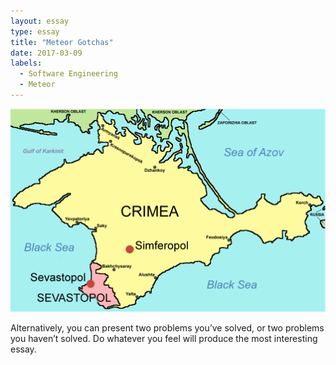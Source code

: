 ```yaml
---
layout: essay
type: essay
title: "Meteor Gotchas"
date: 2017-03-09
labels:
  - Software Engineering
  - Meteor
---
```


<img class="ui medium right floated image" src="../images/Crimea_republic_map_2.png">

Alternatively, you can present two problems you’ve solved, or two problems you haven’t solved. Do whatever you feel will produce the most interesting essay.
